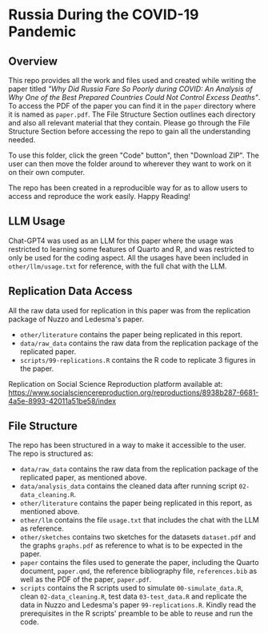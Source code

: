 # Russia During the COVID-19 Pandemic

## Overview

This repo provides all the work and files used and created while writing the paper titled *"Why Did Russia Fare So Poorly during COVID: An Analysis of Why One of the Best Prepared Countries Could Not Control Excess Deaths"*. To access the PDF of the paper you can find it in the `paper` directory where it is named as `paper.pdf`. The File Structure Section outlines each directory and also all relevant material that they contain. Please go through the File Structure Section before accessing the repo to gain all the understanding needed.

To use this folder, click the green "Code" button", then "Download ZIP". The user can then move the folder around to wherever they want to work on it on their own computer.

The repo has been created in a reproducible way for as to allow users to access and reproduce the work easily. Happy Reading!

## LLM Usage

Chat-GPT4 was used as an LLM for this paper where the usage was restricted to learning some features of Quarto and R, and was restricted to only be used for the coding aspect. All the usages have been included in `other/llm/usage.txt` for reference, with the full chat with the LLM.

## Replication Data Access

All the raw data used for replication in this paper was from the replication package of Nuzzo and Ledesma's paper. 
-   `other/literature` contains the paper being replicated in this report.
-   `data/raw_data` contains the raw data from the replication package of the replicated paper.
-   `scripts/99-replications.R` contains the R code to replicate 3 figures in the paper.

Replication on Social Science Reproduction platform available at: https://www.socialsciencereproduction.org/reproductions/8938b287-6681-4a5e-8993-42011a51be58/index

## File Structure

The repo has been structured in a way to make it accessible to the user. The repo is structured as:

-   `data/raw_data` contains the raw data from the replication package of the replicated paper, as mentioned above.
-   `data/analysis_data` contains the cleaned data after running script `02-data_cleaning.R`.
-   `other/literature` contains the paper being replicated in this report, as mentioned above.
-   `other/llm` contains the file `usage.txt` that includes the chat with the LLM as reference.
-   `other/sketches` contains two sketches for the datasets `dataset.pdf` and the graphs `graphs.pdf` as reference to what is to be expected in the paper.
-   `paper` contains the files used to generate the paper, including the Quarto document, `paper.qmd`, the reference bibliography file, `references.bib` as well as the PDF of the paper, `paper.pdf`. 
-   `scripts` contains the R scripts used to simulate `00-simulate_data.R`, clean `02-data_cleaning.R`, test data `03-test_data.R` and replicate the data in Nuzzo and Ledesma's paper `99-replications.R`. Kindly read the prerequisites in the R scripts' preamble to be able to reuse and run the code.


